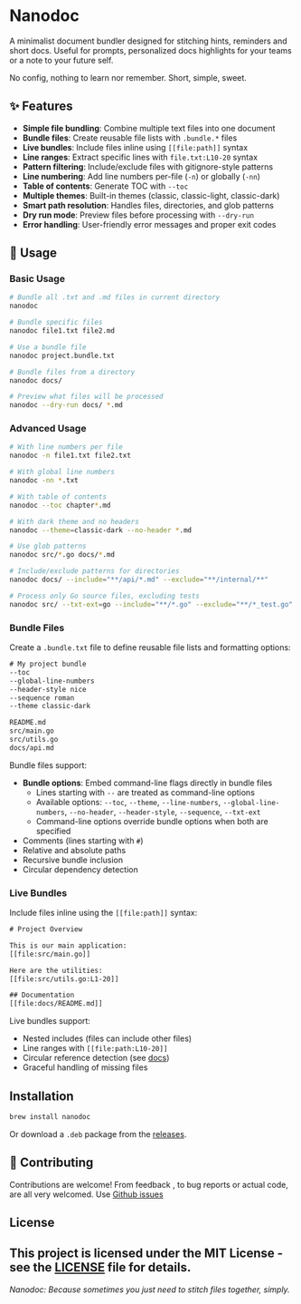 # Nanodoc

A minimalist document bundler designed for stitching hints, reminders and short docs. Useful for prompts, personalized docs highlights for your teams or a note to your future self.

No config, nothing to learn nor remember. Short, simple, sweet.


## ✨ Features

- **Simple file bundling**: Combine multiple text files into one document
- **Bundle files**: Create reusable file lists with `.bundle.*` files
- **Live bundles**: Include files inline using `[[file:path]]` syntax
- **Line ranges**: Extract specific lines with `file.txt:L10-20` syntax
- **Pattern filtering**: Include/exclude files with gitignore-style patterns
- **Line numbering**: Add line numbers per-file (`-n`) or globally (`-nn`)
- **Table of contents**: Generate TOC with `--toc`
- **Multiple themes**: Built-in themes (classic, classic-light, classic-dark)
- **Smart path resolution**: Handles files, directories, and glob patterns
- **Dry run mode**: Preview files before processing with `--dry-run`
- **Error handling**: User-friendly error messages and proper exit codes

## 📖 Usage

### Basic Usage

```bash
# Bundle all .txt and .md files in current directory
nanodoc

# Bundle specific files
nanodoc file1.txt file2.md

# Use a bundle file
nanodoc project.bundle.txt

# Bundle files from a directory
nanodoc docs/

# Preview what files will be processed
nanodoc --dry-run docs/ *.md
```

### Advanced Usage

```bash
# With line numbers per file
nanodoc -n file1.txt file2.txt

# With global line numbers
nanodoc -nn *.txt

# With table of contents
nanodoc --toc chapter*.md

# With dark theme and no headers
nanodoc --theme=classic-dark --no-header *.md

# Use glob patterns
nanodoc src/*.go docs/*.md

# Include/exclude patterns for directories
nanodoc docs/ --include="**/api/*.md" --exclude="**/internal/**"

# Process only Go source files, excluding tests
nanodoc src/ --txt-ext=go --include="**/*.go" --exclude="**/*_test.go"
```

### Bundle Files

Create a `.bundle.txt` file to define reusable file lists and formatting options:

```txt
# My project bundle
--toc
--global-line-numbers
--header-style nice
--sequence roman
--theme classic-dark

README.md
src/main.go
src/utils.go
docs/api.md
```

Bundle files support:
- **Bundle options**: Embed command-line flags directly in bundle files
  - Lines starting with `--` are treated as command-line options
  - Available options: `--toc`, `--theme`, `--line-numbers`, `--global-line-numbers`, `--no-header`, `--header-style`, `--sequence`, `--txt-ext`
  - Command-line options override bundle options when both are specified
- Comments (lines starting with `#`)
- Relative and absolute paths
- Recursive bundle inclusion
- Circular dependency detection

### Live Bundles

Include files inline using the `[[file:path]]` syntax:

```txt
# Project Overview

This is our main application:
[[file:src/main.go]]

Here are the utilities:
[[file:src/utils.go:L1-20]]

## Documentation
[[file:docs/README.md]]
```

Live bundles support:
- Nested includes (files can include other files)
- Line ranges with `[[file:path:L10-20]]`
- Circular reference detection (see [docs](docs/circular_dependencies.md))
- Graceful handling of missing files

## Installation

```bash
brew install nanodoc
```

Or download a `.deb` package from the [releases](https://github.com/arthur-debert/nanodoc/releases).

## 🤝 Contributing

Contributions are welcome! From feedback , to bug reports or actual code, are all very welcomed.
Use [Github issues](https://github.com/arthur-debert/nanodoc/issues)

##  License

This project is licensed under the MIT License - see the [LICENSE](LICENSE) file for details.
---

*Nanodoc: Because sometimes you just need to stitch files together, simply.*
